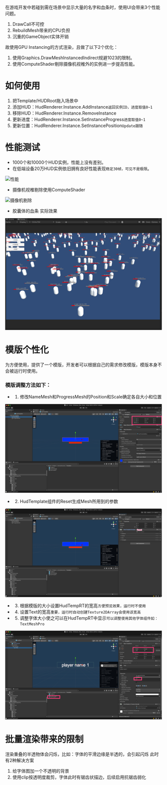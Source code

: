 在游戏开发中若碰到需在场景中显示大量的名字和血条时，使用UI会带来3个性能问题。
1. DrawCall不可控
2. RebuildMesh带来的CPU负担
3. 沉重的GameObject实体开销

故使用GPU Instancing的方式渲染，且做了以下2个优化：
1. 使用Graphics.DrawMeshInstancedIndirect规避1023的限制。
2. 使用ComputeShader剔除摄像机视椎外的实例进一步提高性能。

# 如何使用
1. 把Template/HUDRoot拖入场景中
2. 添加HUD：HudRenderer.Instance.AddInstance`返回实例ID，进度取值0~1`
3. 移除HUD：HudRenderer.Instance.RemoveInstance
4. 更新进度：HudRenderer.Instance.SetInstanceProgress`进度取值0~1`
5. 更新位置：HudRenderer.Instance.SetInstancePosition`Update跟随`

# 性能测试
- 1000个和10000个HUD实例，性能上没有差别。
- 在低端设备20万HUD实例依旧拥有良好性能表现`稳定30帧，可见不是极限`。

![性能](img/performance.gif)

- 摄像机视椎剔除使用ComputeShader

![摄像机剔除](img/frustumCulling.gif)

- 胶囊体的血条 实际效果

![摄像机剔除](img/blood.gif)

# 模版个性化
为方便使用，提供了一个模版，开发者可以根据自己的需求修改模版，模版本身不会被运行时使用。
### 模版调整方法如下：
- 1. 修改NameMesh和ProgressMesh的Position和Scale确定各自大小和位置

![第一步](img/hudTemplate.jpg)

- 2. HudTemplate组件的Reset生成Mesh所用到的参数

![第二部步](img/hudTemplate2.jpg)

- 3. 根据模版的大小设置HudTempRT的宽高`方便预览效果，运行时不使用`
- 4. 设置Text的宽高`重要，运行时自动创建Texture2DArray会使用该宽高`
- 5. 调整字体大小使之可以在HudTempRT中显示`可以调整使用其他字体组件如：TextMeshPro`

![第三部步](img/hudRoot.jpg)

# 批量渲染带来的限制
渲染重叠的半透物体会闪烁，比如：字体的平滑边缘是半透的，会引起闪烁
此时有2种解决方案
1. 给字体图加一个不透明的背景 
2. 使用clip按透明度裁剪，字体此时有锯齿状描边，后续启用抗锯齿弱化